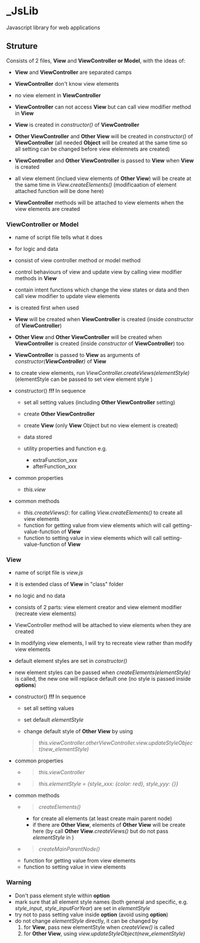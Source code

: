 # _JsLib

Javascript library for web applications


## Struture

Consists of 2 files, **View** and **ViewController or Model**, with the ideas of: 
- **View** and **ViewController** are separated camps
- **ViewController** don't know view elements
- no view element in **ViewController**
- **ViewController** can not access **View** but can call view modifier method in **View**
- **View** is created in *constructor()* of **ViewController**
- **Other ViewController** and **Other View** will be created in *constructor()* of **ViewController** (all needed **Object** will be created at the same time so all setting can be changed before view elelemnets are created)
- **ViewController** and **Other ViewController** is passed to **View** when **View** is created 
- all view element (inclued view elements of **Other View**) will be create at the same time in *View.createElements()* (modificaation of element attached function will be done here)

- **ViewController** methods will be attached to view elements when the view elements are created



### ViewController or Model
- name of script file tells what it does
- for logic and data
- consist of view controller method or model method
- control behaviours of view and update view by calling view modifier methods in **View**
- contain intent functions which change the view states or data and then call view modifier to update view elements
- is created first when used
- **View** will be created when **ViewController** is created (inside *constructor* of **ViewController**)
- **Other View** and **Other ViewController** will be created when **ViewController** is created (inside *constructor* of **ViewController**) too
- **ViewController** is passed to **View** as arguments of *constructor(**ViewController**)* of **View**
- to create view elements, run *ViewController.createViews(elementStyle)* (elementStyle can be passed to set view element style )
- constructor() ***!!!*** In sequence
    - set all setting values (including **Other ViewController** setting)
    - create **Other ViewController**
    - create **View** (only **View** Object but no view element is created)
    - data stored
        
    - utility properties and function e.g.
        - extraFunction_xxx
        - afterFunction_xxx


- common properties
    - *this.view*

- common methods
    - *this.createViews()*: for calling *View.createElements()* to create all view elements
    - function for getting value from view elements which will call getting-value-function of **View**
    - function to setting value in view elements which will call setting-value-function of **View**


### View 
- name of script file is *view.js*
- it is extended class of **View** in "class" folder
- no logic and no data
- consists of 2 parts: view element creator and view element modifier (recreate view elements)
- ViewController method will be attached to view elements when they are created
- In modifying view elements, I will try to recreate view rather than modify view elements
- default element styles are set in *constructor()*
- new element styles can be passed when *createElements(elementStyle)* is called, the new one will replace default one (no style is passed inside **options**)
- constructor() ***!!!*** In sequence
    - set all setting values
    - set default *elementStyle*
    - change default style of **Other View** by using
    
        >*this.viewController.otherViewController.view.updateStyleObject(new_elementStyle)*
    


- common properties
    - >*this.viewController*
    - >*this.elementStyle = {style_xxx: {color: red}, style_yyy: {}}*
- common methods
    - >*createElements()*
        - for create all elements (at least create main parent node) 
        - if there are **Other View**, elements of **Other View** will be create here (by call **Other View**.*createViews()*  but do not pass *elementStyle* in )
    - >*createMainParentNode()*
    - function for getting value from view elements
    - function to setting value in view elements




### Warning
- Don't pass element style within **option**
- mark sure that all element style names (both general and specific, e.g. *style_input*, *style_inputForYear*) are set in *elementStyle*
- try not to pass setting value inside **option** (avoid using **option**)
- do not change *elementStyle* directly, it can be changed by 
    1. for **View**, pass new elementStyle when *createView()* is called
    2. for **Other View**, using *view.updateStyleObject(new_elementStyle)*
